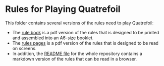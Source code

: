 # Rules for Playing Quatrefoil

This folder contains several versions of the rules need to play Quatrefoil:
  - The [rule book](quatrefoil_rulebook.pdf) is a pdf version of the rules that is designed to be printed and assembled into an A6-size booklet.
  - The [rules pages](quatrefoil_pages.pdf) is a pdf version of the rules that is designed to be read on screens.
  - In addition, the [README file](../README.md) for the whole repository contains a markdown version of the rules that can be read in a browser.
